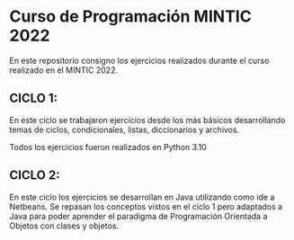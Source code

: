 # Curso de Programación MINTIC 2022

En este repositorio consigno los ejercicios realizados durante el curso realizado en el MINTIC 2022.

## CICLO 1:
En este ciclo se trabajaron ejercicios desde los más básicos desarrollando temas de ciclos, condicionales, listas, diccionarios y archivos. 

Todos los ejercicios fueron realizados en Python 3.10

## CICLO 2:

En este ciclo los ejercicios se desarrollan en Java utilizando como ide a Netbeans. Se repasan los conceptos vistos en el ciclo 1 pero adaptados a Java para poder aprender  el paradigma de Programación Orientada a Objetos con clases y objetos.